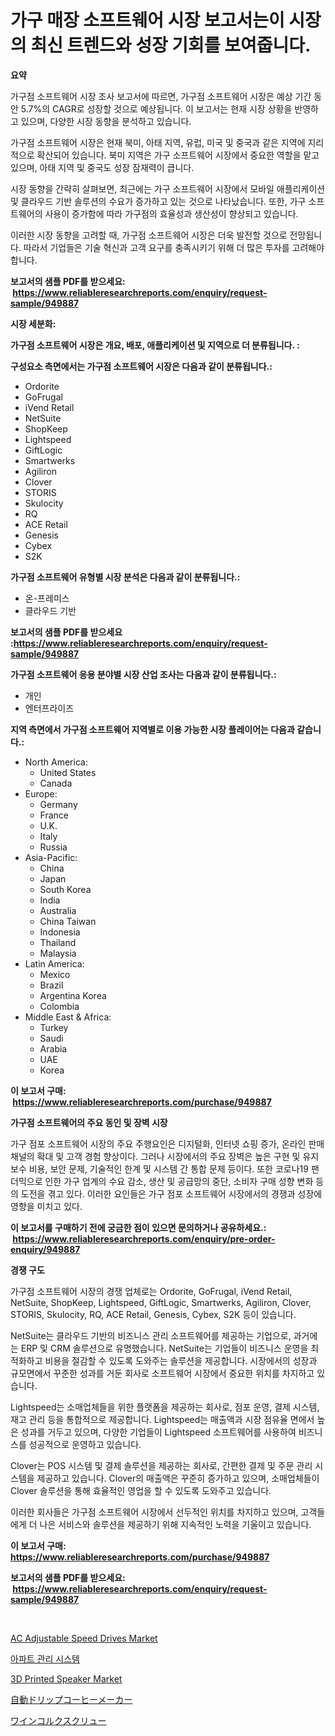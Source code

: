 <p><h1>가구 매장 소프트웨어 시장 보고서는이 시장의 최신 트렌드와 성장 기회를 보여줍니다.</h1></p><p><strong>요약</strong></p>
<p><p>가구점 소프트웨어 시장 조사 보고서에 따르면, 가구점 소프트웨어 시장은 예상 기간 동안 5.7%의 CAGR로 성장할 것으로 예상됩니다. 이 보고서는 현재 시장 상황을 반영하고 있으며, 다양한 시장 동향을 분석하고 있습니다.</p><p>가구점 소프트웨어 시장은 현재 북미, 아태 지역, 유럽, 미국 및 중국과 같은 지역에 지리적으로 확산되어 있습니다. 북미 지역은 가구 소프트웨어 시장에서 중요한 역할을 맡고 있으며, 아태 지역 및 중국도 성장 잠재력이 큽니다.</p><p>시장 동향을 간략히 살펴보면, 최근에는 가구 소프트웨어 시장에서 모바일 애플리케이션 및 클라우드 기반 솔루션의 수요가 증가하고 있는 것으로 나타났습니다. 또한, 가구 소프트웨어의 사용이 증가함에 따라 가구점의 효율성과 생산성이 향상되고 있습니다.</p><p>이러한 시장 동향을 고려할 때, 가구점 소프트웨어 시장은 더욱 발전할 것으로 전망됩니다. 따라서 기업들은 기술 혁신과 고객 요구를 충족시키기 위해 더 많은 투자를 고려해야 합니다.</p></p>
<p><strong>보고서의 샘플 PDF를 받으세요: &nbsp;<a href="https://www.reliableresearchreports.com/enquiry/request-sample/949887">https://www.reliableresearchreports.com/enquiry/request-sample/949887</a></strong></p>
<p><strong>시장 세분화:</strong></p>
<p><strong> 가구점 소프트웨어 시장은 개요, 배포, 애플리케이션 및 지역으로 더 분류됩니다. :</strong></p>
<p><strong>구성요소 측면에서는 가구점 소프트웨어 시장은 다음과 같이 분류됩니다.:</strong></p>
<p><ul><li>Ordorite</li><li>GoFrugal</li><li>iVend Retail</li><li>NetSuite</li><li>ShopKeep</li><li>Lightspeed</li><li>GiftLogic</li><li>Smartwerks</li><li>Agiliron</li><li>Clover</li><li>STORIS</li><li>Skulocity</li><li>RQ</li><li>ACE Retail</li><li>Genesis</li><li>Cybex</li><li>S2K</li></ul></p>
<p><strong> 가구점 소프트웨어 유형별 시장 분석은 다음과 같이 분류됩니다.:</strong></p>
<p><ul><li>온-프레미스</li><li>클라우드 기반</li></ul></p>
<p><strong>보고서의 샘플 PDF를 받으세요 :<a href="https://www.reliableresearchreports.com/enquiry/request-sample/949887">https://www.reliableresearchreports.com/enquiry/request-sample/949887</a></strong></p>
<p><strong> 가구점 소프트웨어 응용 분야별 시장 산업 조사는 다음과 같이 분류됩니다.:</strong></p>
<p><ul><li>개인</li><li>엔터프라이즈</li></ul></p>
<p><strong>지역 측면에서 가구점 소프트웨어 지역별로 이용 가능한 시장 플레이어는 다음과 같습니다.:</strong></p>
<p><ul>
    <li>
        North America:
        <ul>
            <li>United States</li>
            <li>Canada</li>
        </ul>
    </li>
    <li>
        Europe:
        <ul>
            <li>Germany</li>
            <li>France</li>
            <li>U.K.</li>
            <li>Italy</li>
            <li>Russia</li>
        </ul>
    </li>
    <li>
        Asia-Pacific:
        <ul>
            <li>China</li>
            <li>Japan</li>
            <li>South Korea</li>
            <li>India</li>
            <li>Australia</li>
            <li>China Taiwan</li>
            <li>Indonesia</li>
            <li>Thailand</li>
            <li>Malaysia</li>
        </ul>
    </li>
    <li>
        Latin America:
        <ul>
            <li>Mexico</li>
            <li>Brazil</li>
            <li>Argentina Korea</li>
            <li>Colombia</li>
        </ul>
    </li>
    <li>
        Middle East & Africa:
        <ul>
            <li>Turkey</li>
            <li>Saudi</li>
            <li>Arabia</li>
            <li>UAE</li>
            <li>Korea</li>
        </ul>
    </li>
    </ul></p>
<p><strong>이 보고서 구매: &nbsp;<a href="https://www.reliableresearchreports.com/purchase/949887">https://www.reliableresearchreports.com/purchase/949887</a></strong></p>
<p><strong>가구점 소프트웨어의 주요 동인 및 장벽 시장</strong></p>
<p><p>가구 점포 소프트웨어 시장의 주요 주행요인은 디지털화, 인터넷 쇼핑 증가, 온라인 판매 채널의 확대 및 고객 경험 향상이다. 그러나 시장에서의 주요 장벽은 높은 구현 및 유지 보수 비용, 보안 문제, 기술적인 한계 및 시스템 간 통합 문제 등이다. 또한 코로나19 팬더믹으로 인한 가구 업계의 수요 감소, 생산 및 공급망의 중단, 소비자 구매 성향 변화 등의 도전을 겪고 있다. 이러한 요인들은 가구 점포 소프트웨어 시장에서의 경쟁과 성장에 영향을 미치고 있다.</p></p>
<p><strong>이 보고서를 구매하기 전에 궁금한 점이 있으면 문의하거나 공유하세요.: &nbsp;<a href="https://www.reliableresearchreports.com/enquiry/pre-order-enquiry/949887">https://www.reliableresearchreports.com/enquiry/pre-order-enquiry/949887</a></strong></p>
<p><strong>경쟁 구도</strong></p>
<p><p>가구점 소프트웨어 시장의 경쟁 업체로는 Ordorite, GoFrugal, iVend Retail, NetSuite, ShopKeep, Lightspeed, GiftLogic, Smartwerks, Agiliron, Clover, STORIS, Skulocity, RQ, ACE Retail, Genesis, Cybex, S2K 등이 있습니다. </p><p>NetSuite는 클라우드 기반의 비즈니스 관리 소프트웨어를 제공하는 기업으로, 과거에는 ERP 및 CRM 솔루션으로 유명했습니다. NetSuite는 기업들이 비즈니스 운영을 최적화하고 비용을 절감할 수 있도록 도와주는 솔루션을 제공합니다. 시장에서의 성장과 규모면에서 꾸준한 성과를 거둔 회사로 소프트웨어 시장에서 중요한 위치를 차지하고 있습니다.</p><p>Lightspeed는 소매업체들을 위한 플랫폼을 제공하는 회사로, 점포 운영, 결제 시스템, 재고 관리 등을 통합적으로 제공합니다. Lightspeed는 매출액과 시장 점유율 면에서 높은 성과를 거두고 있으며, 다양한 기업들이 Lightspeed 소프트웨어를 사용하여 비즈니스를 성공적으로 운영하고 있습니다.</p><p>Clover는 POS 시스템 및 결제 솔루션을 제공하는 회사로, 간편한 결제 및 주문 관리 시스템을 제공하고 있습니다. Clover의 매출액은 꾸준히 증가하고 있으며, 소매업체들이 Clover 솔루션을 통해 효율적인 영업을 할 수 있도록 도와주고 있습니다.</p><p>이러한 회사들은 가구점 소프트웨어 시장에서 선두적인 위치를 차지하고 있으며, 고객들에게 더 나은 서비스와 솔루션을 제공하기 위해 지속적인 노력을 기울이고 있습니다.</p></p>
<p><strong>이 보고서 구매: &nbsp; <a href="https://www.reliableresearchreports.com/purchase/949887">https://www.reliableresearchreports.com/purchase/949887</a></strong></p>
<p><strong>보고서의 샘플 PDF를 받으세요: &nbsp;<a href="https://www.reliableresearchreports.com/enquiry/request-sample/949887">https://www.reliableresearchreports.com/enquiry/request-sample/949887</a></strong><strong></strong></p>
<p>&nbsp;</p>
<p><p><a href="https://view.publitas.com/reportprime-1/ac-adjustable-speed-drives-market-size-reflecting-a-forecast-till-2031-market-by-type-by-application-and-by-geography/">AC Adjustable Speed Drives Market</a></p><p><a href="https://github.com/fredrickeglers/Market-Research-Report-List-1/blob/main/58153099431.md">아파트 관리 시스템</a></p><p><a href="https://github.com/mauripalmi/Market-Research-Report-List-2/blob/main/3d-printed-speaker-market.md">3D Printed Speaker Market</a></p><p><a href="https://github.com/efcvopdgkdx128/Market-Research-Report-List-1/blob/main/148394210014.md">自動ドリップコーヒーメーカー</a></p><p><a href="https://github.com/hwbcz413288296/Market-Research-Report-List-1/blob/main/358969010015.md">ワインコルクスクリュー</a></p></p>